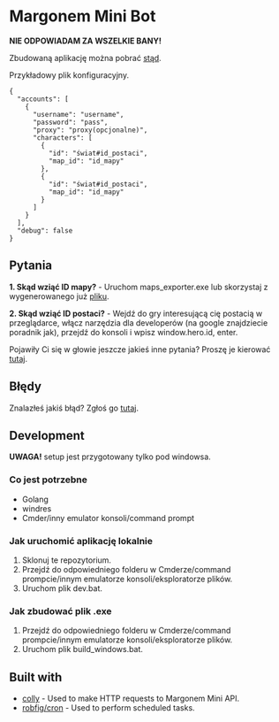# Margonem Mini Bot

**NIE ODPOWIADAM ZA WSZELKIE BANY!**

Zbudowaną aplikację można pobrać [stąd](https://dawid-wysokinski.pl/upload/margonem-mini-bot.rar).

Przykładowy plik konfiguracyjny.

```
{
  "accounts": [
    {
      "username": "username",
      "password": "pass",
      "proxy": "proxy(opcjonalne)",
      "characters": [
        {
          "id": "świat#id_postaci",
          "map_id": "id_mapy"
        },
        {
          "id": "świat#id_postaci",
          "map_id": "id_mapy"
        }
      ]
    }
  ],
  "debug": false
}

```

## Pytania

**1. Skąd wziąć ID mapy?** - Uruchom maps_exporter.exe lub skorzystaj z wygenerowanego już [pliku](https://github.com/Kichiyaki/margonem-mini-bot/blob/master/maps.json).

**2. Skąd wziąć ID postaci?** - Wejdź do gry interesującą cię postacią w przeglądarce, włącz narzędzia dla developerów (na google znajdziecie poradnik jak), przejdź do konsoli i wpisz window.hero.id, enter.

Pojawiły Ci się w głowie jeszcze jakieś inne pytania? Proszę je kierować [tutaj](https://github.com/Kichiyaki/margonem-mini-bot/issues).

## Błędy

Znalazłeś jakiś błąd? Zgłoś go [tutaj](https://github.com/Kichiyaki/margonem-mini-bot/issues).

## Development

**UWAGA!** setup jest przygotowany tylko pod windowsa.

### Co jest potrzebne

- Golang
- windres
- Cmder/inny emulator konsoli/command prompt

### Jak uruchomić aplikację lokalnie

1. Sklonuj te repozytorium.
2. Przejdź do odpowiedniego folderu w Cmderze/command prompcie/innym emulatorze konsoli/eksploratorze plików.
3. Uruchom plik dev.bat.

### Jak zbudować plik .exe

1. Przejdź do odpowiedniego folderu w Cmderze/command prompcie/innym emulatorze konsoli/eksploratorze plików.
2. Uruchom plik build_windows.bat.

## Built with

- [colly](https://github.com/gocolly/colly) - Used to make HTTP requests to Margonem Mini API.
- [robfig/cron](https://github.com/robfig/cron) - Used to perform scheduled tasks.
